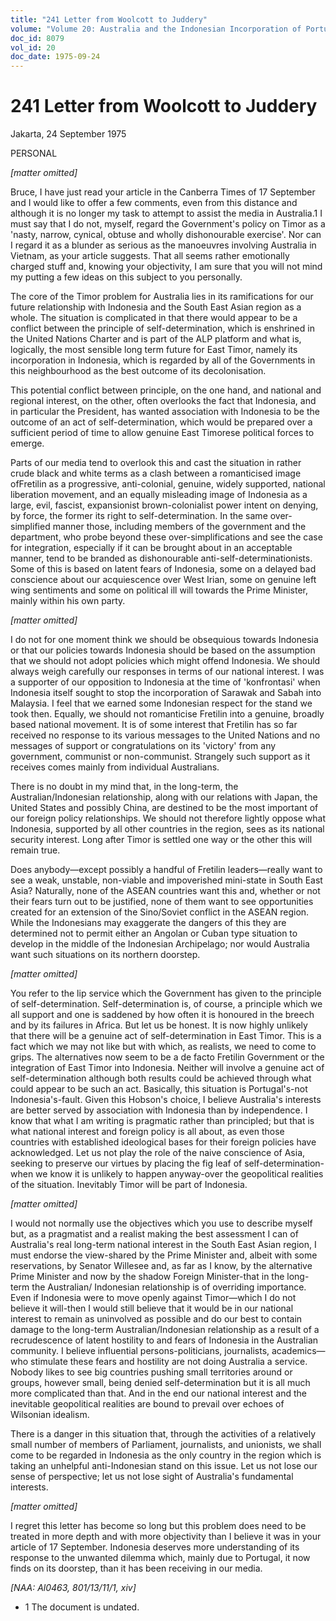 ```yaml
---
title: "241 Letter from Woolcott to Juddery"
volume: "Volume 20: Australia and the Indonesian Incorporation of Portuguese Timor, 1974-1976"
doc_id: 8079
vol_id: 20
doc_date: 1975-09-24
---
```


# 241 Letter from Woolcott to Juddery

Jakarta, 24 September 1975

PERSONAL

_[matter omitted]_

Bruce, I have just read your article in the Canberra Times of 17 September and I would like to offer a few comments, even from this distance and although it is no longer my task to attempt to assist the media in Australia.1 I must say that I do not, myself, regard the Government's policy on Timor as a 'nasty, narrow, cynical, obtuse and wholly dishonourable exercise'. Nor can I regard it as a blunder as serious as the manoeuvres involving Australia in Vietnam, as your article suggests. That all seems rather emotionally charged stuff and, knowing your objectivity, I am sure that you will not mind my putting a few ideas on this subject to you personally.

The core of the Timor problem for Australia lies in its ramifications for our future relationship with Indonesia and the South East Asian region as a whole. The situation is complicated in that there would appear to be a conflict between the principle of self-determination, which is enshrined in the United Nations Charter and is part of the ALP platform and what is, logically, the most sensible long term future for East Timor, namely its incorporation in Indonesia, which is regarded by all of the Governments in this neighbourhood as the best outcome of its decolonisation.

This potential conflict between principle, on the one hand, and national and regional interest, on the other, often overlooks the fact that Indonesia, and in particular the President, has wanted association with Indonesia to be the outcome of an act of self-determination, which would be prepared over a sufficient period of time to allow genuine East Timorese political forces to emerge.

Parts of our media tend to overlook this and cast the situation in rather crude black and white terms as a clash between a romanticised image ofFretilin as a progressive, anti-colonial, genuine, widely supported, national liberation movement, and an equally misleading image of Indonesia as a large, evil, fascist, expansionist brown-colonialist power intent on denying, by force, the former its right to self-determination. In the same over-simplified manner those, including members of the government and the department, who probe beyond these over-simplifications and see the case for integration, especially if it can be brought about in an acceptable manner, tend to be branded as dishonourable anti-self-determinationists. Some of this is based on latent fears of Indonesia, some on a delayed bad conscience about our acquiescence over West Irian, some on genuine left wing sentiments and some on political ill will towards the Prime Minister, mainly within his own party.

_[matter omitted]_

I do not for one moment think we should be obsequious towards Indonesia or that our policies towards Indonesia should be based on the assumption that we should not adopt policies which might offend Indonesia. We should always weigh carefully our responses in terms of our national interest. I was a supporter of our opposition to Indonesia at the time of 'konfrontasi' when Indonesia itself sought to stop the incorporation of Sarawak and Sabah into Malaysia. I feel that we earned some Indonesian respect for the stand we took then. Equally, we should not romanticise Fretilin into a genuine, broadly based national movement. It is of some interest that Fretilin has so far received no response to its various messages to the United Nations and no messages of support or congratulations on its 'victory' from any government, communist or non-communist. Strangely such support as it receives comes mainly from individual Australians.

There is no doubt in my mind that, in the long-term, the Australian/Indonesian relationship, along with our relations with Japan, the United States and possibly China, are destined to be the most important of our foreign policy relationships. We should not therefore lightly oppose what Indonesia, supported by all other countries in the region, sees as its national security interest. Long after Timor is settled one way or the other this will remain true.

Does anybody—except possibly a handful of Fretilin leaders—really want to see a weak, unstable, non-viable and impoverished mini-state in South East Asia? Naturally, none of the ASEAN countries want this and, whether or not their fears turn out to be justified, none of them want to see opportunities created for an extension of the Sino/Soviet conflict in the ASEAN region. While the Indonesians may exaggerate the dangers of this they are determined not to permit either an Angolan or Cuban type situation to develop in the middle of the Indonesian Archipelago; nor would Australia want such situations on its northern doorstep.

_[matter omitted]_

You refer to the lip service which the Government has given to the principle of self-determination. Self-determination is, of course, a principle which we all support and one is saddened by how often it is honoured in the breech and by its failures in Africa. But let us be honest. It is now highly unlikely that there will be a genuine act of self-determination in East Timor. This is a fact which we may not like but with which, as realists, we need to come to grips. The alternatives now seem to be a de facto Fretilin Government or the integration of East Timor into Indonesia. Neither will involve a genuine act of self-determination although both results could be achieved through what could appear to be such an act. Basically, this situation is Portugal's-not Indonesia's-fault. Given this Hobson's choice, I believe Australia's interests are better served by association with Indonesia than by independence. I know that what I am writing is pragmatic rather than principled; but that is what national interest and foreign policy is all about, as even those countries with established ideological bases for their foreign policies have acknowledged. Let us not play the role of the naive conscience of Asia, seeking to preserve our virtues by placing the fig leaf of self-determination-when we know it is unlikely to happen anyway-over the geopolitical realities of the situation. Inevitably Timor will be part of Indonesia.

_[matter omitted]_

I would not normally use the objectives which you use to describe myself but, as a pragmatist and a realist making the best assessment I can of Australia's real long-term national interest in the South East Asian region, I must endorse the view-shared by the Prime Minister and, albeit with some reservations, by Senator Willesee and, as far as I know, by the alternative Prime Minister and now by the shadow Foreign Minister-that in the long-term the Australian/ Indonesian relationship is of overriding importance. Even if Indonesia were to move openly against Timor—which I do not believe it will-then I would still believe that it would be in our national interest to remain as uninvolved as possible and do our best to contain damage to the long-term Australian/Indonesian relationship as a result of a recrudescence of latent hostility to and fears of Indonesia in the Australian community. I believe influential persons-politicians, journalists, academics—who stimulate these fears and hostility are not doing Australia a service. Nobody likes to see big countries pushing small territories around or groups, however small, being denied self-determination but it is all much more complicated than that. And in the end our national interest and the inevitable geopolitical realities are bound to prevail over echoes of Wilsonian idealism.

There is a danger in this situation that, through the activities of a relatively small number of members of Parliament, journalists, and unionists, we shall come to be regarded in Indonesia as the only country in the region which is taking an unhelpful anti-Indonesian stand on this issue. Let us not lose our sense of perspective; let us not lose sight of Australia's fundamental interests.

_[matter omitted]_

I regret this letter has become so long but this problem does need to be treated in more depth and with more objectivity than I believe it was in your article of 17 September. Indonesia deserves more understanding of its response to the unwanted dilemma which, mainly due to Portugal, it now finds on its doorstep, than it has been receiving in our media.

_[NAA: Al0463, 801/13/11/1, xiv]_

  * 1 The document is undated. 



